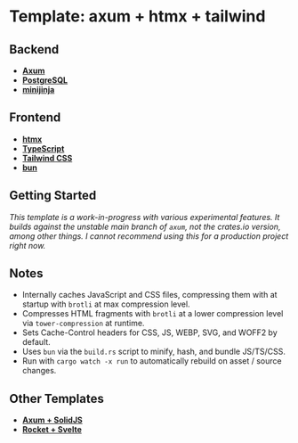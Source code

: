 # Template: axum + htmx + tailwind

## Backend

- __[Axum](https://github.com/tokio-rs/axum)__
- __[PostgreSQL](https://www.postgresql.org)__
- __[minijinja](https://docs.rs/minijinja/latest/minijinja/)__

## Frontend

- __[htmx](https://htmx.org)__
- __[TypeScript](https://www.typescriptlang.org)__
- __[Tailwind CSS](https://tailwindcss.com)__
- __[bun](https://bun.sh/)__

## Getting Started

_This template is a work-in-progress with various experimental features. It
builds against the unstable main branch of `axum`, not the crates.io version,
among other things. I cannot recommend using this for a production project right
now._

## Notes

- Internally caches JavaScript and CSS files, compressing them with at startup
  with `brotli` at max compression level.
- Compresses HTML fragments with `brotli` at a lower compression
  level via `tower-compression` at runtime.
- Sets Cache-Control headers for CSS, JS, WEBP, SVG, and WOFF2 by default.
- Uses `bun` via the `build.rs` script to minify, hash, and bundle
  JS/TS/CSS.
- Run with `cargo watch -x run` to automatically rebuild on asset / source
  changes.

## Other Templates

- __[Axum + SolidJS](https://github.com/robertwayne/template-axum-solidjs-spa)__
- __[Rocket + Svelte](https://github.com/robertwayne/template-rocket-svelte-spa)__
